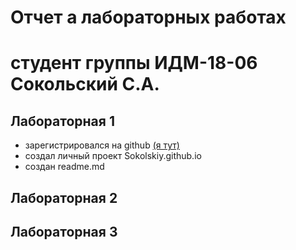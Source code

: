 # Отчет а лабораторных работах
# студент группы ИДМ-18-06 Сокольский С.А.

## Лабораторная 1
- зарегистрировался на github [(я тут)](https://github.com/Simlus)
- создал личный проект Sokolskiy.github.io
- создан readme.md
## Лабораторная 2

## Лабораторная 3
